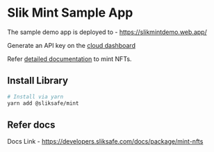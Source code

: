 # Slik Mint Sample App

The sample demo app is deployed to - https://slikmintdemo.web.app/

Generate an API key on the [cloud dashboard](https://console.developers.sliksafe.com)

Refer [detailed documentation](https://developers.sliksafe.com/docs/package/mint-nfts) to mint NFTs.


## Install Library

```bash
# Install via yarn
yarn add @sliksafe/mint
```

## Refer docs 

Docs Link - https://developers.sliksafe.com/docs/package/mint-nfts

